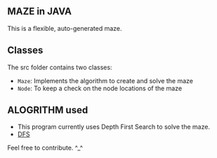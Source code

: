 ## MAZE in JAVA

This is a flexible, auto-generated maze.

## Classes

The src folder contains two classes:

- `Maze`: Implements the algorithm to create and solve the maze
- `Node`: To keep a check on the node locations of the maze
## ALOGRITHM used

- This program currently uses Depth First Search to solve the maze.
- [DFS](https://en.wikipedia.org/wiki/Depth-first_search)

Feel free to contribute. ^_^
